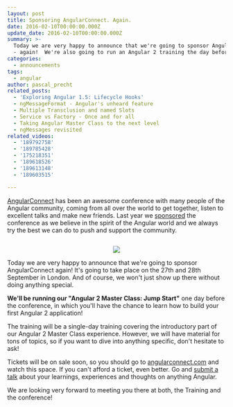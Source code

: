 ```yaml
---
layout: post
title: Sponsoring AngularConnect. Again.
date: 2016-02-10T00:00:00.000Z
update_date: 2016-02-10T00:00:00.000Z
summary: >-
  Today we are very happy to announce that we're going to sponsor AngularConnect
  - again!  We're also going to run an Angular 2 training the day before!
categories:
  - announcements
tags:
  - angular
author: pascal_precht
related_posts:
  - 'Exploring Angular 1.5: Lifecycle Hooks'
  - ngMessageFormat - Angular's unheard feature
  - Multiple Transclusion and named Slots
  - Service vs Factory - Once and for all
  - Taking Angular Master Class to the next level
  - ngMessages revisited
related_videos:
  - '189792758'
  - '189785428'
  - '175218351'
  - '189618526'
  - '189613148'
  - '189603515'

---
```


[AngularConnect](http://angularconnect.com) has been an awesome conference with many people of the Angular community, coming from all over the world to get together, listen to excellent talks and make new friends. Last year we [sponsored](http://blog.thoughtram.io/announcements/2015/05/11/sponsoring-angularconnect.html) the conference as we believe in the spirit of the Angular world and we always try the best we can do to push and support the community.


<div style="text-align: center; margin-top: 2em; margin-bottom: 1em;">
  <img src="/images/angularconnect-2016.png">
</div>

Today we are very happy to announce that we're going to sponsor AngularConnect again! It's going to take place on the 27th and 28th September in London. And of course, we won't just show up there without doing anything special.

**We'll be running our "Angular 2 Master Class: Jump Start"** one day before the conference, in which you'll have the chance to learn how to build your first Angular 2 application!

The training will be a single-day training covering the introductory part of our Angular 2 Master Class experience. However, we will have material for tons of topics, so if you want to dive into anything specific, don't hesitate to ask!

Tickets will be on sale soon, so you should go to [angularconnect.com](http://angularconnect.com) and watch this space. If you can't afford a ticket, even better. Go and [submit a talk](https://docs.google.com/a/thoughtram.io/forms/d/1rUtfHK8uoCE547OGqyoWDf_bAOESrpUqQ6X9ibz6FzQ/viewform) about your learnings, experiences and thoughts on anything Angular.

We are looking very forward to meeting you there at both, the Training  and the conference!
